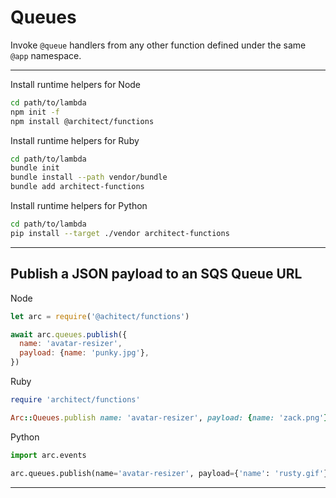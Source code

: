 # Queues 

Invoke `@queue` handlers from any other function defined under the same `@app` namespace.

---

Install runtime helpers for Node

```bash
cd path/to/lambda
npm init -f
npm install @architect/functions
```

Install runtime helpers for Ruby

```bash
cd path/to/lambda
bundle init
bundle install --path vendor/bundle
bundle add architect-functions
```

Install runtime helpers for Python

```bash
cd path/to/lambda
pip install --target ./vendor architect-functions
```

---

## Publish a JSON payload to an SQS Queue URL

Node

```javascript
let arc = require('@achitect/functions')

await arc.queues.publish({
  name: 'avatar-resizer',
  payload: {name: 'punky.jpg'},
})
```

Ruby

```ruby
require 'architect/functions'

Arc::Queues.publish name: 'avatar-resizer', payload: {name: 'zack.png'}
```

Python

```python
import arc.events

arc.queues.publish(name='avatar-resizer', payload={'name': 'rusty.gif'})
```

---
